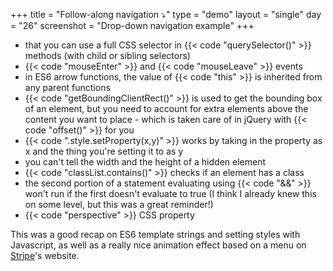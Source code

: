 +++
title = "Follow-along navigation ⤵️"
type = "demo"
layout = "single"
day = "26"
screenshot = "Drop-down navigation example"
+++

* that you can use a full CSS selector in {{< code "querySelector()" >}} methods (with child or sibling selectors)
* {{< code "mouseEnter" >}} and {{< code "mouseLeave" >}} events
* in ES6 arrow functions, the value of {{< code "this" >}} is inherited from any parent functions
* {{< code "getBoundingClientRect()" >}} is used to get the bounding box of an element, but you need to account for extra elements above the content you want to place - which is taken care of in jQuery with {{< code "offset()" >}} for you
* {{< code ".style.setProperty(x,y)" >}} works by taking in the property as x and the thing you're setting it to as y
* you can't tell the width and the height of a hidden element
* {{< code "classList.contains()" >}} checks if an element has a class
* the second portion of a statement evaluating using {{< code "&&" >}} won't run if the first doesn't evaluate to true (I think I already knew this on some level, but this was a great reminder!)
* {{< code "perspective" >}} CSS property

This was a good recap on ES6 template strings and setting styles with Javascript, as well as a really nice animation effect based on a menu on [Stripe](https://stripe.com/)'s website.